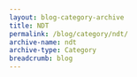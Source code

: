 ```yaml
---
layout: blog-category-archive
title: NDT
permalink: /blog/category/ndt/
archive-name: ndt
archive-type: Category
breadcrumb: blog
---
```

